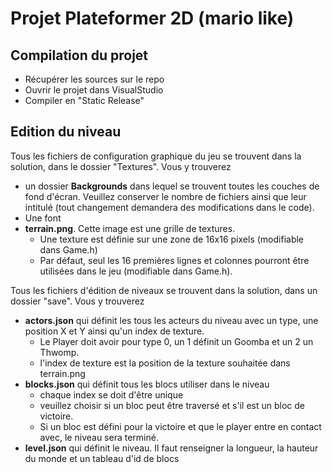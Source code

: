 # Projet Plateformer 2D (mario like)

## Compilation du projet
* Récupérer les sources sur le repo
* Ouvrir le projet dans VisualStudio
* Compiler en "Static Release"

## Edition du niveau
Tous les fichiers de configuration graphique du jeu se trouvent dans la solution, dans le dossier "Textures".
Vous y trouverez
* un dossier **Backgrounds** dans lequel se trouvent toutes les couches de fond d'écran. Veuillez conserver le nombre de fichiers ainsi que leur intitulé (tout changement demandera des modifications dans le code).
* Une font
* **terrain.png**. Cette image est une grille de textures.
    * Une texture est définie sur une zone de 16x16 pixels (modifiable dans Game.h)
    * Par défaut, seul les 16 premières lignes et colonnes pourront être utilisées dans le jeu (modifiable dans Game.h).


Tous les fichiers d'édition de niveaux se trouvent dans la solution, dans un dossier "save".
Vous y trouverez
* **actors.json** qui définit les tous les acteurs du niveau avec un type, une position X et Y ainsi qu'un index de texture.
    * Le Player doit avoir pour type 0, un 1 définit un Goomba et un 2 un Thwomp.
    * l'index de texture est la position de la texture souhaitée dans terrain.png
* **blocks.json** qui définit tous les blocs utiliser dans le niveau
    * chaque index se doit d'être unique
    * veuillez choisir si un bloc peut être traversé et s'il est un bloc de victoire.
    * Si un bloc est défini pour la victoire et que le player entre en contact avec, le niveau sera terminé.
* **level.json** qui définit le niveau. Il faut renseigner la longueur, la hauteur du monde et un tableau d'id de blocs
